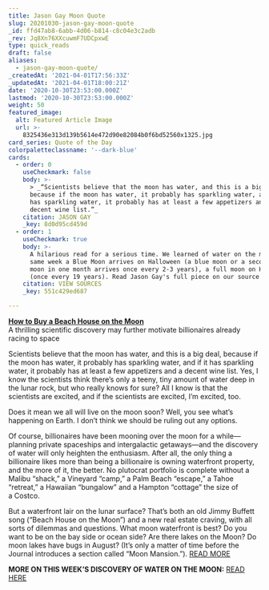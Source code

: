 ```yaml
---
title: Jason Gay Moon Quote
slug: 20201030-jason-gay-moon-quote
_id: ffd47ab8-6abb-4d06-b814-c8c04e3c2adb
_rev: Jq8Xn76XXcuwmF7UDCpxwE
type: quick_reads
draft: false
aliases:
  - jason-gay-moon-quote/
_createdAt: '2021-04-01T17:56:33Z'
_updatedAt: '2021-04-01T18:00:21Z'
date: '2020-10-30T23:53:00.000Z'
lastmod: '2020-10-30T23:53:00.000Z'
weight: 50
featured_image:
  alt: Featured Article Image
  url: >-
    8325436e313d139b5614e472d90e82084b0f6bd52560x1325.jpg
card_series: Quote of the Day
colorpaletteclassname: '--dark-blue'
cards:
  - order: 0
    useCheckmark: false
    body: >-
      > _“Scientists believe that the moon has water, and this is a big deal,
      because if the moon has water, it probably has sparkling water, and if it
      has sparkling water, it probably has at least a few appetizers and a
      decent wine list.”_
    citation: JASON GAY
    _key: 8d0d95cd459d
  - order: 1
    useCheckmark: true
    body: >-
      A hilarious read for a serious time. We learned of water on the moon the
      same week a Blue Moon arrives on Halloween (a blue moon or a second full
      moon in one month arrives once every 2-3 years), a full moon on Halloween
      (once every 19 years). Read Jason Gay's full piece on our source page.
    citation: VIEW SOURCES
    _key: 551c429ed687

---
```

[**How to Buy a Beach House on the Moon**](https://www.wsj.com/articles/how-to-buy-a-beach-house-on-the-moon-11603893335?mod=hp_listc_pos2)  
A thrilling scientific discovery may further motivate billionaires already racing to space

Scientists believe that the moon has water, and this is a big deal, because if the moon has water, it probably has sparkling water, and if it has sparkling water, it probably has at least a few appetizers and a decent wine list. Yes, I know the scientists think there’s only a teeny, tiny amount of water deep in the lunar rock, but who really knows for sure? All I know is that the scientists are excited, and if the scientists are excited, I’m excited, too.

Does it mean we all will live on the moon soon? Well, you see what’s happening on Earth. I don’t think we should be ruling out any options.

Of course, billionaires have been mooning over the moon for a while—planning private spaceships and intergalactic getaways—and the discovery of water will only heighten the enthusiasm. After all, the only thing a billionaire likes more than being a billionaire is owning waterfront property, and the more of it, the better. No plutocrat portfolio is complete without a Malibu “shack,” a Vineyard “camp,” a Palm Beach “escape,” a Tahoe “retreat,” a Hawaiian “bungalow” and a Hampton “cottage” the size of a Costco.

But a waterfront lair on the lunar surface? That’s both an old Jimmy Buffett song (“Beach House on the Moon”) and a new real estate craving, with all sorts of dilemmas and questions. What moon waterfront is best? Do you want to be on the bay side or ocean side? Are there lakes on the Moon? Do moon lakes have bugs in August? (It’s only a matter of time before the Journal introduces a section called “Moon Mansion.”). [READ MORE](https://www.wsj.com/articles/how-to-buy-a-beach-house-on-the-moon-11603893335?mod=hp_listc_pos2)

**MORE ON THIS WEEK’S DISCOVERY OF WATER ON THE MOON:** [READ HERE](https://smarthernews.com/article/dr-paul-hertz-nasa-astrophysics-division-director-on-the-recent-discovery-of-water-on-the-sunlit-side-of-the-moon/)